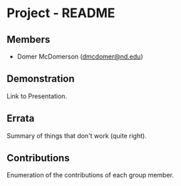 Project - README
================

Members
-------

- Domer McDomerson (dmcdomer@nd.edu)

Demonstration
-------------

Link to Presentation.

Errata
------

Summary of things that don't work (quite right).

Contributions
-------------

Enumeration of the contributions of each group member.
